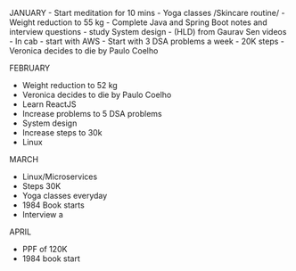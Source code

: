 JANUARY
	- Start meditation for 10 mins
	- Yoga classes /Skincare routine/ 
	- Weight reduction to 55 kg
	- Complete Java and Spring Boot notes and interview questions
	- study System design - (HLD) from Gaurav Sen videos 
	- In cab - start with AWS
	- Start with 3 DSA problems a week
	- 20K steps
	- Veronica decides to die by Paulo Coelho
	
FEBRUARY
- Weight reduction to 52 kg
- Veronica decides to die by Paulo Coelho
- Learn ReactJS
- Increase problems to 5 DSA problems
- System design
- Increase steps to 30k
- Linux

MARCH
- Linux/Microservices
- Steps 30K
- Yoga classes everyday 
- 1984 Book starts
- Interview a

APRIL
- PPF of 120K
- 1984 book start
